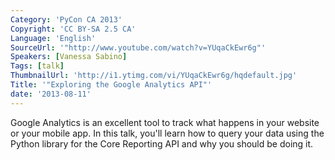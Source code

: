 ```yaml
---
Category: 'PyCon CA 2013'
Copyright: 'CC BY-SA 2.5 CA'
Language: 'English'
SourceUrl: '"http://www.youtube.com/watch?v=YUqaCkEwr6g"'
Speakers: [Vanessa Sabino]
Tags: [talk]
ThumbnailUrl: 'http://i1.ytimg.com/vi/YUqaCkEwr6g/hqdefault.jpg'
Title: '"Exploring the Google Analytics API"'
date: '2013-08-11'
---
```

Google Analytics is an excellent tool to track what happens in your website or your mobile app. In this talk, you'll learn how to query your data using the Python library for the Core Reporting API and why you should be doing it.